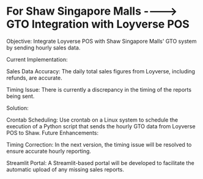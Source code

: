# For Shaw Singapore Malls ----> GTO Integration with Loyverse POS
Objective:
Integrate Loyverse POS with Shaw Singapore Malls' GTO system by sending hourly sales data.

Current Implementation:

Sales Data Accuracy:
The daily total sales figures from Loyverse, including refunds, are accurate.

Timing Issue:
There is currently a discrepancy in the timing of the reports being sent.

Solution:

Crontab Scheduling:
Use crontab on a Linux system to schedule the execution of a Python script that sends the hourly GTO data from Loyverse POS to Shaw.
Future Enhancements:

Timing Correction:
In the next version, the timing issue will be resolved to ensure accurate hourly reporting.

Streamlit Portal:
A Streamlit-based portal will be developed to facilitate the automatic upload of any missing sales reports.
